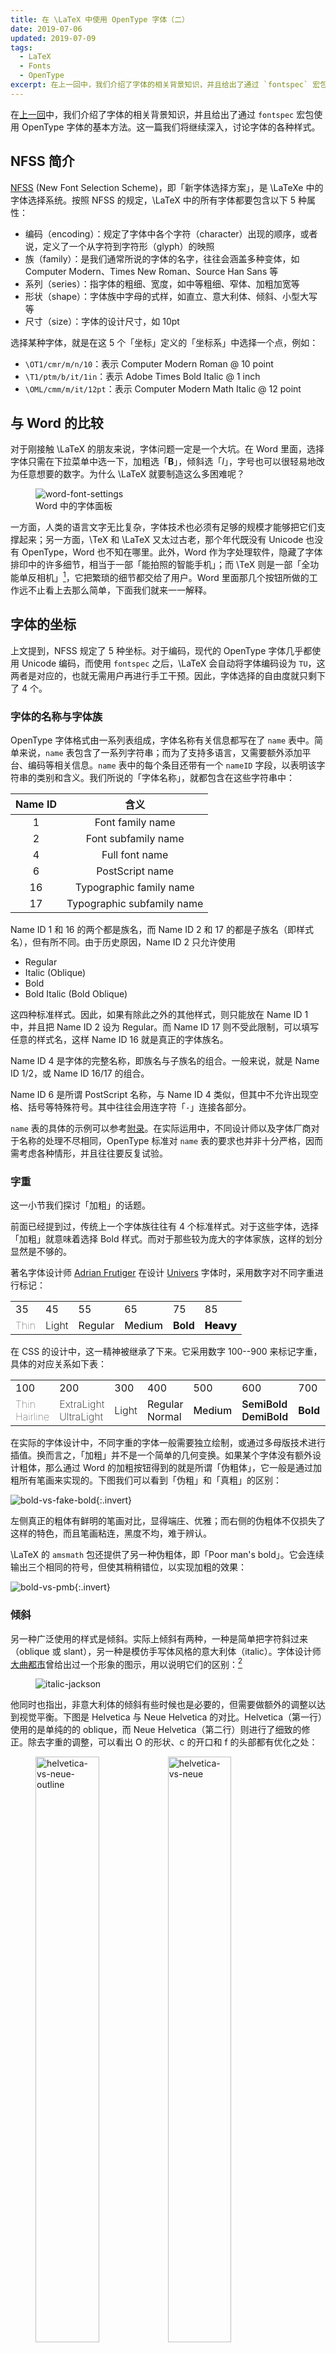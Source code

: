 ```yaml
---
title: 在 \LaTeX 中使用 OpenType 字体（二）
date: 2019-07-06
updated: 2019-07-09
tags:
  - LaTeX
  - Fonts
  - OpenType
excerpt: 在上一回中，我们介绍了字体的相关背景知识，并且给出了通过 `fontspec` 宏包使用 OpenType 字体的基本方法。这一篇我们将继续深入，讨论字体的各种样式。
---
```


在[上一回](./2018-08-08-use-opentype-fonts)中，我们介绍了字体的相关背景知识，并且给出了通过 `fontspec` 宏包使用 OpenType 字体的基本方法。这一篇我们将继续深入，讨论字体的各种样式。

## NFSS 简介

[NFSS](https://www.latex-project.org/help/documentation/fntguide.pdf) (New Font Selection Scheme)，即「新字体选择方案」，是 \LaTeXe 中的字体选择系统。按照 NFSS 的规定，\LaTeX 中的所有字体都要包含以下 5 种属性：

- 编码（encoding）：规定了字体中各个字符（character）出现的顺序，或者说，定义了一个从字符到字符形（glyph）的映照
- 族（family）：是我们通常所说的字体的名字，往往会涵盖多种变体，如 Computer Modern、Times New Roman、Source Han Sans 等
- 系列（series）：指字体的粗细、宽度，如中等粗细、窄体、加粗加宽等
- 形状（shape）：字体族中字母的式样，如直立、意大利体、倾斜、小型大写等
- 尺寸（size）：字体的设计尺寸，如 10pt

选择某种字体，就是在这 5 个「坐标」定义的「坐标系」中选择一个点，例如：

- `\OT1/cmr/m/n/10`：表示 Computer Modern Roman @ 10 point
- `\T1/ptm/b/it/1in`：表示 Adobe Times Bold Italic @ 1 inch
- `\OML/cmm/m/it/12pt`：表示 Computer Modern Math Italic @ 12 point

## 与 Word 的比较

对于刚接触 \LaTeX 的朋友来说，字体问题一定是一个大坑。在 Word 里面，选择字体只需在下拉菜单中选一下，加粗选「**B**」，倾斜选「<em><span class="slab-I">I</span></em>」，字号也可以很轻易地改为任意想要的数字。为什么 \LaTeX 就要制造这么多困难呢？

<div class="figure-slideshow">
  <figure>
    <img src="./word-font-settings.png" alt="word-font-settings" style="max-width: 400px;">
    <figcaption>Word 中的字体面板</figcaption>
  </figure>
  <!-- TODO -->
  <!-- <figure>
    <img src="./indesign-font-settings.png" alt="indesign-font-settings">
    <figcaption>Adobe Indesign 中的字体面板</figcaption>
  </figure> -->
</div>

一方面，人类的语言文字无比复杂，字体技术也必须有足够的规模才能够把它们支撑起来；另一方面，\TeX 和 \LaTeX 又太过古老，那个年代既没有 Unicode 也没有 OpenType，Word 也不知在哪里。此外，Word 作为字处理软件，隐藏了字体排印中的许多细节，相当于一部「能拍照的智能手机」；而 \TeX 则是一部「全功能单反相机」[^eric-liu-camera]，它把繁琐的细节都交给了用户。Word 里面那几个按钮所做的工作远不止看上去那么简单，下面我们就来一一解释。

[^eric-liu-camera]: 语出播客节目 [《字谈字畅》](https://www.thetype.com/typechat/)

## 字体的坐标

上文提到，NFSS 规定了 5 种坐标。对于编码，现代的 OpenType 字体几乎都使用 Unicode 编码，而使用 `fontspec` 之后，\LaTeX 会自动将字体编码设为 `TU`，这两者是对应的，也就无需用户再进行手工干预。因此，字体选择的自由度就只剩下了 4 个。

### 字体的名称与字体族

OpenType 字体格式由一系列表组成，字体名称有关信息都写在了 `name` 表中。简单来说，`name` 表包含了一系列字符串；而为了支持多语言，又需要额外添加平台、编码等相关信息。`name` 表中的每个条目还带有一个 `nameID` 字段，以表明该字符串的类别和含义。我们所说的「字体名称」，就都包含在这些字符串中：

| Name ID | 含义                       |
|:-------:|:--------------------------:|
| 1       | Font family name           |
| 2       | Font subfamily name        |
| 4       | Full font name             |
| 6       | PostScript name            |
| 16      | Typographic family name    |
| 17      | Typographic subfamily name |

Name ID 1 和 16 的两个都是族名，而 Name ID 2 和 17 的都是子族名（即样式名），但有所不同。由于历史原因，Name ID 2 只允许使用

- Regular
- Italic (Oblique)
- Bold
- Bold Italic (Bold Oblique)

这四种标准样式。因此，如果有除此之外的其他样式，则只能放在 Name ID 1 中，并且把 Name ID 2 设为 Regular。而 Name ID 17 则不受此限制，可以填写任意的样式名，这样 Name ID 16 就是真正的字体族名。

Name ID 4 是字体的完整名称，即族名与子族名的组合。一般来说，就是 Name ID 1/2，或 Name ID 16/17 的组合。

Name ID 6 是所谓 PostScript 名称，与 Name ID 4 类似，但其中不允许出现空格、括号等特殊符号。其中往往会用连字符「`-`」连接各部分。

`name` 表的具体的示例可以参考[附录](#字体名示例)。在实际运用中，不同设计师以及字体厂商对于名称的处理不尽相同，OpenType 标准对 `name` 表的要求也并非十分严格，因而需考虑各种情形，并且往往要反复试验。

### 字重

这一小节我们探讨「加粗」的话题。

前面已经提到过，传统上一个字体族往往有 4 个标准样式。对于这些字体，选择「加粗」就意味着选择 Bold 样式。而对于那些较为庞大的字体家族，这样的划分显然是不够的。

著名字体设计师 [Adrian Frutiger](https://en.wikipedia.org/wiki/Adrian_Frutiger) 在设计 [Univers](https://en.wikipedia.org/wiki/Univers) 字体时，采用数字对不同字重进行标记：

<table class="font-weight">
  <tr>
    <td>35</td>
    <td>45</td>
    <td>55</td>
    <td>65</td>
    <td>75</td>
    <td>85</td>
  </tr>
  <tr>
    <td style="font-weight: 100;">Thin</td>
    <td style="font-weight: 300;">Light</td>
    <td style="font-weight: 400;">Regular</td>
    <td style="font-weight: 500;">Medium</td>
    <td style="font-weight: 700;">Bold</td>
    <td style="font-weight: 900;">Heavy</td>
  </tr>
</table>

在 CSS 的设计中，这一精神被继承了下来。它采用数字 100--900 来标记字重，具体的对应关系如下表：

<table class="font-weight">
  <tr>
    <td>100</td>
    <td>200</td>
    <td>300</td>
    <td>400</td>
    <td>500</td>
    <td>600</td>
    <td>700</td>
    <td>800</td>
    <td>900</td>
  </tr>
  <tr>
    <td style="font-weight: 100;">Thin<br>Hairline</td>
    <td style="font-weight: 200;">ExtraLight<br>UltraLight</td>
    <td style="font-weight: 300;">Light</td>
    <td style="font-weight: 400;">Regular<br>Normal</td>
    <td style="font-weight: 500;">Medium</td>
    <td style="font-weight: 600;">SemiBold<br>DemiBold</td>
    <td style="font-weight: 700;">Bold</td>
    <td style="font-weight: 800;">ExtraBold<br>UltraBold</td>
    <td style="font-weight: 900;">Black<br>Heavy</td>
  </tr>
</table>

在实际的字体设计中，不同字重的字体一般需要独立绘制，或通过多母版技术进行插值。换而言之，「加粗」并不是一个简单的几何变换。如果某个字体没有额外设计粗体，那么通过 Word 的加粗按钮得到的就是所谓「伪粗体」，它一般是通过加粗所有笔画来实现的。下图我们可以看到「伪粗」和「真粗」的区别：

![bold-vs-fake-bold](./bold-vs-fake-bold.svg){:.invert}

左侧真正的粗体有鲜明的笔画对比，显得端庄、优雅；而右侧的伪粗体不仅损失了这样的特色，而且笔画粘连，黑度不均，难于辨认。

\LaTeX 的 `amsmath` 包还提供了另一种伪粗体，即「Poor man's bold」。它会连续输出三个相同的符号，但使其稍稍错位，以实现加粗的效果：

![bold-vs-pmb](./bold-vs-pmb.svg){:.invert}

### 倾斜

另一种广泛使用的样式是倾斜。实际上倾斜有两种，一种是简单把字符斜过来（oblique 或 slant），另一种是模仿手写体风格的意大利体（italic）。字体设计师[<span lang="ja">大曲都市</span>](https://tosche.net/profile)曾给出过一个形象的图示，用以说明它们的区别：[^italic]

[^italic]: Toshi Omagari. [Italic subtleties](https://tosche.net/blog/italic-subtleties)

<!-- https://tosche.net/media/pages/blog/italic-subtleties/4e4d6e7365-1604737638/jacksons1-1020x.png -->
<figure>
  <img src="./italic-jackson.png" alt="italic-jackson" style="max-width: 360px;">
</figure>

他同时也指出，非意大利体的倾斜有些时候也是必要的，但需要做额外的调整以达到视觉平衡。下图是 Helvetica 与 Neue Helvetica 的对比。Helvetica（第一行）使用的是单纯的的 oblique，而 Neue Helvetica（第二行）则进行了细致的修正。除去字重的调整，可以看出 O 的形状、c 的开口和 f 的头部都有优化之处：

<figure>
  <img src="./helvetica-vs-neue-outline.png" alt="helvetica-vs-neue-outline" style="width: 49%;" class="invert">
  <img src="./helvetica-vs-neue.png" alt="helvetica-vs-neue" style="width: 49%;" class="invert">
</figure>

另一方面，意大利体也未必一定是倾斜的。\TeX 的默认字体 Computer Modern 家族中就包含了一个未倾斜的意大利体；当然倾斜的意大利体和伪斜体也是有的（这里的 slant 没有经过额外的调整，所以是「伪」斜）：

![cm-italic](./cm-italic.svg){:.invert}

对于汉字来说，传统上并没有倾斜这一变体形式。从源流来说，意大利体这一手写风格与楷体更为接近[^han-italic]。表示强调意味的话，习惯上也会使用<span class="zh-emph">着重号</span>而非改变字体。

[^han-italic]: 刘育黎. [楷书、斜体、连笔，意大利体的汉字匹配方案探索](https://mp.weixin.qq.com/s/gd2rB0hjZhPGavGcZKtSOg)

### 小型大写

拉丁字母、西里尔字母、希腊字母等都是分大小写的。上古时期只有大写字母；而为了提高书写速度，更方便书写的小写字母逐渐从大写字母中演化出来。现代出版物中出现的文字，往往都是大小写混排的。以英语为例，众所周知，大小写字母的语义并不相同。大写字母用在句首、专有名词、缩略词等，而小写字母则填充了句子的主干。

作为大写与小写之间的过渡，小型大写字母具有类似大写字母的语义，但放在以小写字母为主的段落中时，又不会显得过于突兀。因此和斜体或意大利体类似，小型大写也可以用来表示强调。以下情形也常会使用小型大写字母：

- 缩略词，如 <span class="small-caps">ad</span>、<span class="small-caps">bc</span>、<span class="small-caps">am</span>、<span class="small-caps">pm</span> 等
- 每章第一段的第一个词
- 圣经中的「主」：L<span class="small-caps">ord</span>
- 苹果的一些商标，如 iPhone X<span class="small-caps">s</span> 和 iPhone X<span class="small-caps">r</span>[^iphone-xs-xr]

[^iphone-xs-xr]: 刘育黎. [这届 iPhone X，最大的看点其实在这儿。](https://mp.weixin.qq.com/s/tbCbvcXjM-mXRcnWV5kbgA)

小型大写同样不是大写字母的简单缩小。一般来说，为了保持灰度的统一，小型大写字母会略增加字重，并且拉开字距：

![small-caps](./small-caps.svg){:.invert}

最后需要说明的是，小型大写字母是为了和小写字母更好地匹配。在中西文混排的时候，由于汉字字面一般较大，因此不太适合搭配使用小型大写字母。

### 字号

字号在今天往往并不会被认为是字体的一种样式，因为各种软件都允许我们很容易地进行缩放。然而在活字时代，自由缩放显然是不可能的，每种尺寸的金属活字都要单独铸造。不同尺寸的活字字体还可能采取不同的设计。比如小字号下衬线适当加粗、笔画交界处留出细微的空缺等。

在现代，字体设计还要兼顾屏幕显示的需求。早期计算机屏幕分辨率不高，而大多数字体又只依靠一种设计打遍天下，为此小字号下常常需要进行渲染提示（[hinting](https://en.wikipedia.org/wiki/Font_hinting)），以使视觉效果得以优化。但这在一定程度上将不可避免地扭曲了原始的设计。随着高分辨率屏幕的逐渐普及，渲染提示的作用正在日益减弱。取而代之的是，越来越多的字体开始为不同字号做出不同的设计（即视觉字号，optical size），这正类似于活字时代字体铸造师的工作。

Computer Modern 以及现代复刻版本 Latin Modern 均采取了视觉字号的设计：

![lm-optical-size](./lm-optical-size.svg){:.invert}

至此我们简要回顾了几种字体的坐标，下面我们就重新回到 \TeX 的轨道上，介绍在 `fontspec` 中的使用方法。

## `fontspec` 提高篇

上回的文章中我们介绍了 `fontspec` 宏包的[基本用法](./2018-08-08-use-opentype-fonts#基础篇i)，当然这只是冰山一角。`fontspec` 宏包提供了非常丰富的选项，用以实现上面的各种效果。

### 字体名调用 vs 文件名调用

`fontspec` 宏包同时支持**字体名**调用和字体**文件名**调用。具体来说，以下两种方式都可以用来使用 EB Garamond 字体：

```latex
\setmainfont{EB Garamond}             % 字体名
\setmainfont{EBGaramond-Regular.otf}  % 字体文件名
```

由于各平台、各引擎的限制，实际情况远比这两行代码复杂得多。事实上，这里很可能是整个 \LaTeX 使用过程中最为混乱的地方（之一）。

具体来说：

- 在 Windows 和 Linux 系统中，\XeTeX 会使用 [fontconfig](https://www.freedesktop.org/wiki/Software/fontconfig/) 库调用字体，而在 macOS 中则会使用苹果自己的 [Core Text](https://developer.apple.com/documentation/coretext) 库
- \LuaTeX 本身并不能调用字体，而是通过 `luaotfload` 包进行调用

总而言之后果就是，在 macOS 上使用 \XeTeX 调用系统字体时必须使用**字体名**，而调用 TEXMF 中的字体（即 \TeX 发行版自带字体）时则必须使用**文件名**。

使用字体名时，要注意这些问题：

- 字体名可以是我们上面提到的字体族名（family name）或字体全名（full name）；建议使用族名，以便 \TeX 引擎可以正确识别各种变体
- Windows 和 Linux 系统中可以通过 fontconfig 附带的 `fc-list` 程序查看字体名，具体可以参考[附录](#fc-list-使用简介)
- macOS 上可以使用系统自带的[字体册](https://support.apple.com/zh-cn/guide/font-book/welcome/mac)（Font Book）软件查看字体信息
- \TeX 引擎会自动匹配相应的变体，但有时也免不了需要手动配置，具体方法见下文

使用文件名时，则要注意：

- 使用文件名时不会自动处理变体，必须手动配置
- 后缀名需要是 `.otf`、`.ttf` 或 `.ttc`
- 字体文件需要能被 kpathsea 库找到，否则需要手动添加路径，例如：

  ```latex
  \setmainfont{SourceSerifPro-Regular.otf}[Path=/Users/xdzeng/]
  ```

  关于路径，又有以下几点说明：

  - 路径中尽量不要出现 ASCII 之外的字符；如果有逗号，需要把整个路径作为整体放进一组花括号
  - 无论何种系统均使用 `/` 而非 `\` 分隔路径，并且最后不要漏掉 `/`
  - 可以使用绝对路径（从头开始写），也可以使用相对路径（利用 `.` 或 `..`），但不能使用 `~` 展开

### 变体的选择

对于同一个字体家族，往往会有多个「正交」的维度，包括粗细、倾斜等。大多数情况下 `fontspec` 会自动进行选择，但正如上面已经提到的，有时候仍需要开启手动档。和 Word 类似，`fontspec` 给出了经典的 4 个选项——upright、bold、italic 和 bold italic。语法如下：

```latex
% \setsansfont 等其他命令的语法相同
\setmainfont{<字体>}[
  UprightFont    = <字体>,  % 一般与上一行相同，故可以省略
  BoldFont       = <字体>,
  ItalicFont     = <字体>,
  BoldItalicFont = <字体>,
  ...]
```

如果省略某些选项，`fontspec` 则会自动进行回退。下面是一个具体的例子：

```latex
% 导言区
\setmainfont{Source Serif Pro Light}[
  BoldFont = Source Serif Pro Semibold]

% 正文
Lorem ipsum dolor sit amet, consectetur adipiscing elit,
sed do eiusmod tempor incididunt ut.

\textbf{Bâchez la queue du wagon-taxi avec les pyjamas du fakir.
  Příliš žluťoučký kůň úpěl ďábelské ódy.}

\textit{Αγίου Βλασίου, Νεφώσεις κατά περιόδους αυξημένες με
  τοπικές χιονοπτώσεις, Θεσσαλία.}

\textbf{\textit{Либо самку этого подвида. Самца называют кот,
  а также феромоны и движения тела.}}
```

这里我们只显式指定了 upright 和 bold，而 italic 仍然是由 `fontspec` 自动选择的：

![fontspec-selection-a](./fontspec-selection-a.svg){:.invert}

很多时候同一字体家族内字体的名称会很类似，此时可以用 `*` 代替重复的部分。另外，对于使用文件名调用的情况，扩展名可以通过 `Extension` 选项统一指定：

```latex
% 导言区
\setsansfont{IBMPlexSans}[
  Extension      = .otf,
  UprightFont    = *-Text,
  BoldFont       = *-Bold,
  ItalicFont     = *-TextItalic,
  BoldItalicFont = *-BoldItalic]

% 正文
\sffamily
Ut enim ad minim veniam, quis nostrud exercitation ullamco
laboris nisi ut aliquip ex ea commodo consequat.

\textbf{Svo hölt, yxna kýr þegði jú um dóp í fé á bæ.
  Muzicologă în bej vând whisky și tequila, preț fix.}

\textit{Που έτσι κι αλλιώς δεν ξέρει από χιόνια.
  Άγιο Στέφανο, Στα βόρεια 3 με 5 βαθμούς χαμηλότερη.}

\textbf{\textit{Также было установлено, эта разница в
  10 раз меньше, в предгорьях и горах.}}
```

![fontspec-selection-b](./fontspec-selection-b.svg){:.invert}

### 更多变体

通常来说，一篇文章中不宜出现过多的字体样式（本文例外），`fontspec` 也不鼓励这样写。但确有需求的话，我们也总可以用 `\newfontfamily` 等命令定义更多的字体：

```latex-expl3
\documentclass{article}
\usepackage{fontspec}
% 使用 LaTeX3 以简化代码
\ExplSyntaxOn
\clist_map_inline:nn
  {
    Two, Four, Eight, Hair, Thin, UltraLight, ExtraLight, Light,
    Book, Medium, SemiBold, Bold, ExtraBold, Heavy, Ultra
  }
  {
    % LaTeX3 中要用 ~ 代替空格
    \exp_args:Nc \newfontfamily { Fira #1 } { Fira~ Sans~ #1 }
      [ ItalicFont = Fira~ Sans~ #1~ Italic ]
  }
\ExplSyntaxOff
% Regular 字重需单独处理
\newfontfamily\FiraRegular{Fira Sans Regular}[ItalicFont = Fira Sans Italic]
\begin{document}
\begin{tabular}{ll}
  \FiraTwo        Fira Sans \itshape Two        Italic & \FiraFour       Fira Sans \itshape Four       Italic \\
  \FiraEight      Fira Sans \itshape Eight      Italic & \FiraHair       Fira Sans \itshape Hair       Italic \\
  \FiraThin       Fira Sans \itshape Thin       Italic & \FiraUltraLight Fira Sans \itshape UltraLight Italic \\
  \FiraExtraLight Fira Sans \itshape ExtraLight Italic & \FiraLight      Fira Sans \itshape Light      Italic \\
  \FiraBook       Fira Sans \itshape Book       Italic & \FiraRegular    Fira Sans \itshape Regular    Italic \\
  \FiraMedium     Fira Sans \itshape Medium     Italic & \FiraSemiBold   Fira Sans \itshape SemiBold   Italic \\
  \FiraBold       Fira Sans \itshape Bold       Italic & \FiraExtraBold  Fira Sans \itshape ExtraBold  Italic \\
  \FiraHeavy      Fira Sans \itshape Heavy      Italic & \FiraUltra      Fira Sans \itshape Ultra      Italic \\
\end{tabular}
\end{document}
```

![fontspec-firasans](./fontspec-firasans.svg){:.invert}

### 小型大写的使用

现代字体中往往会把小型大写作为一项 OpenType 特性，因而在 `fontspec` 中是自动开启的，直接使用 `\textsc` 或 `\scshape` 就可以调用。但需要注意的是，并不是所有字体（的每种子样式）都会配备小型大写字母，所以有时候会回退到其他字体：

![fontspec-small-caps](./fontspec-small-caps.svg){:.invert}

## `CTeX` 宏集提高篇

中西文混排可以借由 `CTeX` 宏集完成，[基本方法](./2018-08-08-use-opentype-fonts#基础篇ii中西文混排)在上篇文章中已经介绍过了。与 `fontspec` 类似，`CTeX` 宏集也提供了大量选项进行配置。

默认情况下，

> `CTeX` 宏集将自动检测用户使用的操作系统，配置相应的字体。`CTeX` 预定义了以下六种中文字库：
>
> - `adobe`: 使用 Adobe 公司的四款中文字体
> - `fandol`: 使用 Fandol 中文字体
> - `founder`: 使用方正公司的中文字体
> - `mac`: 使用 macOS 系统下的字体，自动判断 macOS 系统版本：
>   - `macnew`: 使用 El Capitan 或之后的多字重宋体、苹方黑体
>   - `macold`: 使用 Yosemite 或之前的华文字库
> - `ubuntu`: 使用 Ubuntu 系统下的文泉驿和文鼎字体
> - `windows`: 使用简体中文 Windows 系统下的中文字体，自动判断 Windows 系统版本：
>   - `windowsnew`: 使用简体中文 Windows Vista 或之后系统下的中易字体和微软雅黑字体
>   - `windowsold`: 使用简体中文 Windows XP 或之前系统下的中易字体

预定义字库覆盖了所有主流操作系统，所以理论上 `CTeX` 宏集是「开箱即用」的，直接使用

```latex
\documentclass{ctexart}
```

或者

```latex
\documentclass[fontset=<字库名>]{ctexart}
```

就能够很愉快地开始干活。

默认的字库配置基于以下逻辑：

- 宋体对应到 `\rmfamily` 的 `\upshape`
- 黑体（或微软雅黑、苹方等现代黑体）对应到 `\sffamily` 的 `\upshape`
- 楷体对应到 `\rmfamily` 的 `\itshape`
- 仿宋对应到 `\ttfamily` 的 `\upshape`
- 如果以上某种字体有相应的粗体，则将其对应到 `\bfseries`，如果没有则不做特殊处理；特别地，加粗宋体如果不存在的话，则会改用黑体（但不使用现代黑体）
- 最后使用 `\setCJKfamilyfont` 命令定义额外的的字体命令，如 `\songti`、`\heiti` 等；此时如果有隶书和圆体，也会用同样方式定义字体命令

如果只是要写一篇文章，那自然没有问题；可要写一篇**符合要求**的文章（比如学位论文），它却并不能让所有人满意：

- 「正文中标题使用了雅黑字体，格式审查不幸被认为不合格」[^ctex-yahei]
- 「例如标题，别人的标题更粗一些，像是黑体中等；而我的标题就细一些，像是黑体细体」[^ctex-xihei]
- 「我这正文都是宋体，该强调也强调了，怎么？哎！……怎么宋体里面多了楷体？？？」[^ctex-emph]

[^ctex-yahei]: 见 tuna/thuthesis [#271](https://github.com/tuna/thuthesis/issues/271)
[^ctex-xihei]: 见 tuna/thuthesis [#416](https://github.com/tuna/thuthesis/issues/416)
[^ctex-emph]: @朴素的贝叶斯. [\LaTeX 的罪与罚](https://zhuanlan.zhihu.com/p/52006922)

而 `fandol` 字库，虽然配齐了宋黑楷仿也有粗宋和粗黑，但毕竟天下没有免费的午餐，它缺字得厉害：

```latex
\documentclass[fontset=fandol]{ctexart}
\begin{document}
\begin{center}
  % 陈柯宇《生僻字》
  古人象形声意辨恶良／魃魈魁鬾魑魅魍魉   \par
  又双叒叕／火炎焱燚／水沝淼㵘／㙓𨰻     \par
  茕茕孑立／沆瀣一气／踽踽独行／醍醐灌顶 \par
  绵绵瓜瓞／奉为圭臬／龙行龘龘／犄角旮旯 \par
  娉婷袅娜／涕泗滂沱／呶呶不休／不稂不莠 \par
  卬……
\end{center}
\end{document}
```

![fandol](./fandol.svg){:.invert}

实际上各高校学位论文几乎都是只给了 Word 模版，于是我们要做的就是模仿出一套 Word 风格：

- `\sffamily` 使用传统黑体
- 允许使用伪粗和伪斜（表示很不情愿）
- 使用中易字库（再次表示很不情愿）

Windows 上我们可以这样设置：

```latex
\setCJKmainfont{SimSun}[AutoFakeBold, AutoFakeSlant]
\setCJKsansfont{SimHei}[AutoFakeBold, AutoFakeSlant]
\setCJKmonofont{FangSong}[AutoFakeBold, AutoFakeSlant]

% 定义单独的字体族和命令，关闭倾斜、加粗效果
\newCJKfontfamily[zhsong]\songti{SimSun}[BoldFont=*, ItalicFont=*, BoldItalicFont=*]
\newCJKfontfamily[zhhei]\heiti{SimHei}[BoldFont=*, ItalicFont=*, BoldItalicFont=*]
\newCJKfontfamily[zhkai]\kaishu{KaiTi}[BoldFont=*, ItalicFont=*, BoldItalicFont=*]
\newCJKfontfamily[zhfs]\fangsong{FangSong}[BoldFont=*, ItalicFont=*, BoldItalicFont=*]
```

macOS 中没有自带中易字体，但如果安装了 Office，则可以找到字体目录后使用文件名调用：

```latex
% 根据实际情况修改
\def\WordPath{/Applications/Microsoft Word.app/Contents/Resources/DFonts/}

% 统一定义选项以简化代码
\def\CJKFontOptions{Path=\WordPath, AutoFakeBold, AutoFakeSlant}
\def\CJKFontFamilyOptions{Path=\WordPath, BoldFont=*, ItalicFont=*, BoldItalicFont=*}

% 注意文件名大小写
\setCJKmainfont{SimSun.ttf}[\CJKFontOptions]
\setCJKsansfont{SimHei.ttf}[\CJKFontOptions]
\setCJKmonofont{Fangsong.ttf}[\CJKFontOptions]
\newCJKfontfamily[zhsong]\songti{SimSun.ttf}[\CJKFontFamilyOptions]
\newCJKfontfamily[zhhei]\heiti{SimHei.ttf}[\CJKFontFamilyOptions]
\newCJKfontfamily[zhkai]\kaishu{Kaiti.ttf}[\CJKFontFamilyOptions]
\newCJKfontfamily[zhfs]\fangsong{Fangsong.ttf}[\CJKFontFamilyOptions]
```

上面的配置中，我们使用了 `AutoFakeBold` 和 `AutoFakeSlant` 选项，分别表示自动开启伪粗体和伪斜体效果。注意伪粗体仅支持 \XeTeX 引擎，而在 \LuaTeX 下无法使用。另外，这里用 `\newCJKfontfamily` 单独定义了字体族和命令，并且使用 `BoldFont=*`、`ItalicFont=*` 等选项关闭加粗、倾斜效果（即把 bold、italic 重定向到 upright），用以满足某些模版的特定需求。

最后，我们给出一个完整的示例，它还包括了章节标题、页眉页脚、强调样式等的修改：

```latex
% 使用 fontset=none 以关闭默认字体设置
\documentclass[fontset=none]{ctexart}

% 修改章节标题格式（演示）
\ctexset{section/format+=\sffamily}

% 修改页眉页脚（演示）
\usepackage{fancyhdr}
\fancyhf{}
\fancyhead[C]{\small 某某大学本科毕业论文（2019）}
\fancyfoot[C]{\small \thepage}
\pagestyle{fancy}

% 西文字体
\setmainfont{Times New Roman}
\setsansfont{Helvetica}  % Windows 下可使用类似的 Arial 字体
\setmonofont{Courier New}

% 中文字体（macOS）
\def\WordPath{/Applications/Microsoft Word.app/Contents/Resources/DFonts/}
\def\CJKFontOptions{Path=\WordPath, AutoFakeBold, AutoFakeSlant}
\def\CJKFontFamilyOptions{Path=\WordPath, BoldFont=*, ItalicFont=*, BoldItalicFont=*}
\setCJKmainfont{SimSun.ttf}[\CJKFontOptions]
\setCJKsansfont{SimHei.ttf}[\CJKFontOptions]
\setCJKmonofont{Fangsong.ttf}[\CJKFontOptions]
\newCJKfontfamily[zhsong]\songti{SimSun.ttf}[\CJKFontFamilyOptions]
\newCJKfontfamily[zhhei]\heiti{SimHei.ttf}[\CJKFontFamilyOptions]
\newCJKfontfamily[zhkai]\kaishu{Kaiti.ttf}[\CJKFontFamilyOptions]
\newCJKfontfamily[zhfs]\fangsong{Fangsong.ttf}[\CJKFontFamilyOptions]

% 重定义 \emph 和 \strong 的样式，参见 fontspec 宏包文档
\emfontdeclare{\kaishu\itshape}
\strongfontdeclare{\heiti\bfseries}

\begin{document}

\section{中文字体}

\subsection{文本标记}

\begin{center}
  \begin{tabular}{ccc}
    & \verb|\emph{...}| & \verb|\strong{...}| \\
    \hline
    文本 text & \emph{强调 emph}  & \strong{关键字 strong}
  \end{tabular}
\end{center}

\subsection{字体命令}

\begin{center}
  \begin{tabular}{c|cccc}
    & & \verb|\itshape| & \verb|\bfseries| & \verb|\itshape\bfseries| \\
    \hline
    \verb|\rmfamily| & \rmfamily 罗马体 roman & \rmfamily\itshape 倾斜 italic & \rmfamily\bfseries 加粗 bold & \rmfamily\itshape\bfseries 粗斜 bold-italic \\
    \verb|\sffamily| & \sffamily 无衬线 sans  & \sffamily\itshape 倾斜 italic & \sffamily\bfseries 加粗 bold & \sffamily\itshape\bfseries 粗斜 bold-italic \\
    \verb|\ttfamily| & \ttfamily 打字机 mono  & \ttfamily\itshape 倾斜 italic & \ttfamily\bfseries 加粗 bold & \ttfamily\itshape\bfseries 粗斜 bold-italic
  \end{tabular}
\end{center}

\subsection{更多字体命令}

\begin{center}
  \begin{tabular}{cccc}
    \verb|\songti|    & \verb|\heiti|   & \verb|\kaishu|   & \verb|\fangsong| \\
    \hline
    \songti 宋体 song & \heiti 黑体 hei & \kaishu 楷体 kai & \fangsong 仿宋 fang
  \end{tabular}
\end{center}

\end{document}
```

效果如下（这里修改了页边距和页面大小以方便显示）：

![ctex-demo](./ctex-demo.svg){:.invert}

## 附录

### 字体名示例

1. Avenir Next

    - Avenir Next (Regular)

      ```yaml
      - Font family name:           Avenir Next
      - Font subfamily name:        Regular
      - Full font name:             Avenir Next Regular
      - PostScript name:            AvenirNext-Regular
      - Typographic family name:    Avenir Next
      - Typographic subfamily name: Regular
      ```

    - Avenir Next (Bold)

      ```yaml
      - Font family name:           Avenir Next
      - Font subfamily name:        Bold
      - Full font name:             Avenir Next Bold
      - PostScript name:            AvenirNext-Bold
      - Typographic family name:    Avenir Next
      - Typographic subfamily name: Bold
      ```

    - Avenir Next (Bold Italic)

      ```yaml
      - Font family name:           Avenir Next
      - Font subfamily name:        Bold Italic
      - Full font name:             Avenir Next Bold Italic
      - PostScript name:            AvenirNext-BoldItalic
      - Typographic family name:    Avenir Next
      - Typographic subfamily name: Bold Italic
      ```

    - Avenir Next (Heavy)

      ```yaml
      - Font family name:           Avenir Next Heavy
      - Font subfamily name:        Regular
      - Full font name:             Avenir Next Heavy
      - PostScript name:            AvenirNext-Heavy
      - Typographic family name:    Avenir Next
      - Typographic subfamily name: Heavy
      ```

    - Avenir Next (Heavy Italic)

      ```yaml
      - Font family name:           Avenir Next Heavy
      - Font subfamily name:        Italic
      - Full font name:             Avenir Next Heavy Italic
      - PostScript name:            AvenirNext-HeavyItalic
      - Typographic family name:    Avenir Next
      - Typographic subfamily name: Heavy Italic
      ```

    如上文所述，对于几个标准样式（这里的 Regular、Bold、Bold Italic），它们的 Font family name 与 Typographic family name 都是「Avenir Next」；对于其他非标准样式（这里的 Heavy 和 Heavy Italic），只有 Typographic family name 是「Avenir Next」，而 Font family name 则额外加上了字重。

2. Times New Roman (Regular)

   ```yaml
   - Font family name:
     Times New Roman    # UNICODE
     Times New Roman    # English
     Times New Roman    # English, United States, en-US
   - Font subfamily name:
     Regular            # UNICODE
     Regular            # English
     Arrunta            # Basque, Basque, Basque-Basque
     Normal             # Catalan, Spain, ca-ES
     obyčejné           # Czech, Czech Republic, cs-CZ
     normal             # Danish, Denmark, da-DK
     Standard           # German, Germany, de-DE
     Κανονικά           # Greek, Greece, el-GR
     Regular            # English, United States, en-US
     Normal             # Spanish, Spain, Modern Sort, es-ES
     Normal             # Spanish, Spain, Traditional Sort, es-ES
     Normal             # Spanish, Mexico, es-MX
     Normaali           # Finnish, Finland, fi-FI
     Normal             # French, Canada, fr-CA
     Normal             # French, France, fr-FR
     Normál             # Hungarian, Hungary, hu-HU
     Normale            # Italian, Italy, it-IT
     Standaard          # Dutch, Netherlands, nl-NL
     Normal             # Norwegian, Bokmål, Norway, no-NO
     Normalny           # Polish, Poland, pl-PL
     Normal             # Portuguese, Brazil, pt-BR
     Normal             # Portuguese, Portugal, pt-PT
     Обычный            # Russian, Russia, ru-RU
     Normálne           # Slovak, Slovakia, sk-SK
     Navadno            # Slovenian, Slovenia, sl-SI
     Normal             # Swedish, Sweden, sv-SE
     Normal             # Turkish, Turkey, tr-TR
     thường             # Vietnamese, Vietnam, vi-VN
   - Full font name:
     Times New Roman    # UNICODE
     Times New Roman    # English
     Times New Roman    # English, United States, en-US
   - PostScript name:
     TimesNewRomanPSMT  # UNICODE
     TimesNewRomanPSMT  # English
     TimesNewRomanPSMT  # English, United States, en-US
   - Typographic family name:
     # Empty
   - Typographic subfamily name:
     # Empty
   ```

    这里 Font subfamily name 使用了多语言字符串来表示「Regular」的含义，但 Full font name 和 PostScript name 却并没有把「Regular」包含在内。另外注意这里 Typographic family/subfamily name 均为空。

3. Source Han Sans (Version 2.001)

    - Source Han Sans (Simplifies Chinese, Regular)

      ```yaml
      - Font family name:
        Source Han Sans SC       # English, United States, en-US
        思源黑体                 # Chinese, PRC, zh-CN
      - Font subfamily name:
        Regular                  # English, United States, en-US
        Regular                  # Chinese, PRC, zh-CN
      - Full font name:
        Source Han Sans SC       # English, United States, en-US
        思源黑体                 # Chinese, PRC, zh-CN
      - PostScript name:
        SourceHanSansSC-Regular  # English, United States, en-US
      - Typographic family name:
        # Empty
      - Typographic subfamily name:
        # Empty
      ```

    - Source Han Sans (Japanese, ExtraLight)

      ```yaml
      - Font family name:
        Source Han Sans ExtraLight  # English, United States, en-US
        源ノ角ゴシック ExtraLight   # Japanese, Japan, ja-JP
      - Font subfamily name:
        Regular                     # English, United States, en-US
        Regular                     # Japanese, Japan, ja-JP
      - Full font name:
        Source Han Sans ExtraLight  # English, United States, en-US
        源ノ角ゴシック ExtraLight   # Japanese, Japan, ja-JP
      - PostScript name:
        SourceHanSans-ExtraLight    # English, United States, en-US
      - Typographic family name:
        Source Han Sans             # English, United States, en-US
        源ノ角ゴシック              # Japanese, Japan, ja-JP
      - Typographic subfamily name:
        ExtraLight                  # English, United States, en-US
        ExtraLight                  # Japanese, Japan, ja-JP
      ```

    为了兼容中日韩各地区的习惯，思源系列可以说是史上最为复杂的一款字体。这里同样采用了多语言字符串，对于标准样式，Typographic family/subfamily name 也采取了留空处理。

### `fc-list` 使用简介

最简单的用法是直接在命令行执行

```bash
fc-list > font.txt
```

输出一般会很长，而且为了回避编码问题，这里使用 `>` 将输出重定向到文件。默认的输出包含文件路径、字体的族名和子族名，大致如下（可以与上文对照）：

```
/System/Library/Fonts/Avenir Next.ttc: Avenir Next,Avenir Next Demi Bold:style=Demi Bold Italic,Italic
/System/Library/Fonts/Avenir Next.ttc: Avenir Next,Avenir Next Demi Bold:style=Demi Bold,Regular
/System/Library/Fonts/Avenir Next.ttc: Avenir Next,Avenir Next Heavy:style=Heavy Italic,Italic
/System/Library/Fonts/Avenir Next.ttc: Avenir Next,Avenir Next Heavy:style=Heavy,Regular
/System/Library/Fonts/Avenir Next.ttc: Avenir Next,Avenir Next Medium:style=Medium Italic,Italic
/System/Library/Fonts/Avenir Next.ttc: Avenir Next,Avenir Next Medium:style=Medium,Regular
/System/Library/Fonts/Avenir Next.ttc: Avenir Next,Avenir Next Ultra Light:style=Ultra Light Italic,Italic
/System/Library/Fonts/Avenir Next.ttc: Avenir Next,Avenir Next Ultra Light:style=Ultra Light,Regular
/System/Library/Fonts/Avenir Next.ttc: Avenir Next:style=Bold
/System/Library/Fonts/Avenir Next.ttc: Avenir Next:style=Bold Italic
/System/Library/Fonts/Avenir Next.ttc: Avenir Next:style=Italic
/System/Library/Fonts/Avenir Next.ttc: Avenir Next:style=Regular
```

`fc-list` 可以加上选项 `--format` 或 `-f` 以指定输出格式；还可以指定特定的匹配模式，如用 `:lang=zh` 仅选择支持中文的字体。举例如下：

```bash
fc-list --format="%{family}\n" :lang=zh > 1.log
```

部分输出为：

```ini
.PingFang SC,.蘋方-簡,.苹方-简
.PingFang HK,.蘋方-港,.苹方-港
Sarasa Term SC
Sarasa Mono HC,等距更紗黑體 HC,更紗等幅ゴシック HC,等距更纱黑体 HC
Sarasa Mono T SC,等距更紗黑體 T SC,更紗等幅ゴシック T SC,等距更纱黑体 T SC,等距更紗黑體 T SC Extralight,Sarasa Mono T SC Extralight,更紗等幅ゴシック T SC Extralight,等距更纱黑体 T SC Extralight
Sarasa UI TC,更紗黑體 UI TC,更紗ゴシック UI TC,更纱黑体 UI TC
Sarasa UI HC,更紗黑體 UI HC,更紗ゴシック UI HC,更纱黑体 UI HC,更紗黑體 UI HC Extralight,Sarasa UI HC Extralight,更紗ゴシック UI HC Extralight,更纱黑体 UI HC Extralight
STHeiti
Source Han Sans HW TC,思源黑體 HW
Sarasa Mono T SC,等距更紗黑體 T SC,更紗等幅ゴシック T SC,等距更纱黑体 T SC,等距更紗黑體 T SC Extralight,Sarasa Mono T SC Extralight,更紗等幅ゴシック T SC Extralight,等距更纱黑体 T SC Extralight
Source Han Mono K,본모노,Source Han Mono K H,본모노 H
Lantinghei SC,蘭亭黑-簡,兰亭黑-简
```

我们甚至可以来找出已安装的所有可变字体（`--verbose` 或 `-v` 选项用来显示更多信息）：

```bash
fc-list --verbose :variable=True > 1.log
```

```ini
Pattern has 20 elts (size 32)
  family: "Skia"(s)
  fullname: "Skia"(s)
  slant: 0(i)(s)
  weight: [0.5 0.5](s)
  width: [0.61998 1.3](s)
  foundry: "Alts"(s)
  file: "/Library/Fonts/Skia.ttf"(s)
  fontformat: "TrueType"(s)
  ...

Pattern has 21 elts (size 32)
  family: "FZYouSJ VF WT 1"(s)
  fullname: "FZYouSJ VF WT 1"(s) "方正悠宋简可变 重 1"(s)
  slant: 0(i)(s)
  weight: [50 210](s)
  width: 100(f)(s)
  foundry: "BDFZ"(s)
  file: "/Library/Fonts/FZYouSJVFWT1.TTF"(s)
  capability: "otlayout:hani"(s)
  fontformat: "TrueType"(s)
  ...
```

分别是 [Skia](https://v-fonts.com/fonts/skia) 和[方正悠宋](https://www.foundertype.com/index.php/FontInfo/index.html?id=410)。

## 引用与注释

<div id="footnotes"></div>

## 参考

- [OpenType® specification](https://docs.microsoft.com/typography/opentype/spec/) - OpenType 官方技术说明
- Wikipedia. [Font](https://en.wikipedia.org/wiki/Font)
- Clerk Ma. [对于不了解字体的人，在使用 \LaTeX 排版时如何通过 `fontspec` 包选择字体？- 知乎](https://www.zhihu.com/question/20563044/answer/15494226)
- 宏包文档，本地可使用 `texdoc <宏包名>` 打开：
  - Will Robertson. [`fontspec` 宏包](https://ctan.org/pkg/fontspec)
  - ctex.org. [`xeCJK` 宏包](https://ctan.org/pkg/xecjk)
  - ctex.org. [`CTeX` 宏集](https://ctan.org/pkg/ctex)
  - The \LuaTeX-ja project. [`LuaTeX-ja` 宏集](https://ctan.org/pkg/luatexja)
